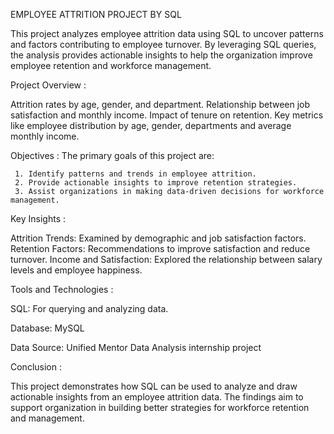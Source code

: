    EMPLOYEE ATTRITION PROJECT BY SQL
   
   
   This project analyzes employee attrition data using SQL to uncover patterns and factors contributing to employee turnover. 
By leveraging SQL queries, the analysis provides actionable insights to help the organization improve employee retention and workforce management.

Project Overview :

Attrition rates by age, gender, and department.
Relationship between job satisfaction and monthly income.
Impact of tenure on retention.
Key metrics like employee distribution by age, gender, departments and average monthly income.

Objectives :
The primary goals of this project are:

     1. Identify patterns and trends in employee attrition.
     2. Provide actionable insights to improve retention strategies.
     3. Assist organizations in making data-driven decisions for workforce management.
     
Key Insights :

Attrition Trends: Examined by demographic and job satisfaction factors.
Retention Factors: Recommendations to improve satisfaction and reduce turnover.
Income and Satisfaction: Explored the relationship between salary levels and employee happiness.

Tools and Technologies :

SQL: For querying and analyzing data.

Database: MySQL

Data Source: Unified Mentor Data Analysis internship project

Conclusion :

This project demonstrates how SQL can be used to analyze and draw actionable insights from an employee attrition data. The findings aim to support organization in building better strategies for workforce retention and management.


